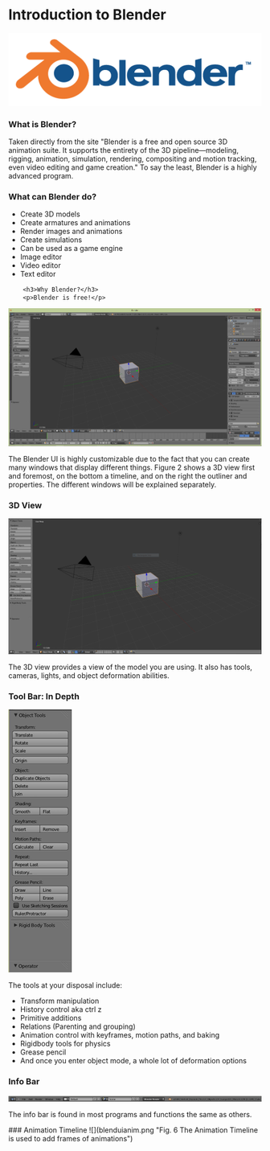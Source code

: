 # Introduction to Blender
![](blendlogo.png "Fig. 1 The Blender Logo")
<h3>What is Blender?</h3>
<p>Taken directly from the site "Blender is a free and open source 3D animation suite. It supports the entirety of the 3D pipeline—modeling, rigging, animation, simulation, rendering, compositing and motion tracking, even video editing and game creation." To say the least, Blender is a highly advanced program.<p> 
<h3>What can Blender do?</h3>
		<ul>
			<li>Create 3D models</li>
			<li>Create armatures and animations</li>
			<li>Render images and animations</li>
			<li>Create simulations</li>
			<li>Can be used as a game engine</li>
			<li>Image editor</li>
			<li>Video editor</li>
			<li>Text editor</li>
		</ul>
		
		<h3>Why Blender?</h3>
		<p>Blender is free!</p>
		
![](blendui.PNG "Fig. 2 The Blender interface can be quite confusing at first")

<p>The Blender UI is highly customizable due to the fact that you can create many windows that display different things. Figure 2 shows a 3D view first and foremost, on the bottom a timeline, and on the right the outliner and properties. The different windows will be explained separately.</p>

### 3D View
![](blendui3dview.png "Fig. 3 The 3D view is your main workspace")
<p>The 3D view provides a view of the model you are using. It also has tools, cameras, lights, and object deformation abilities.</p>

### Tool Bar: In Depth
![](blenduitools.png "Fig. 4 The tools given to you in Blender are expansive")
<p>The tools at your disposal include:</p>
<ul>
	<li>Transform manipulation</li>
	<li>History control aka ctrl z</li>
	<li>Primitive additions</li>
	<li>Relations (Parenting and grouping)</li>
	<li>Animation control with keyframes, motion paths, and baking</li>
	<li>Rigidbody tools for physics</li>
	<li>Grease pencil</li>
	<li>And once you enter object mode, a whole lot of deformation options</li>
</ul>
		
### Info Bar
![](blenduiinfo.png "Fig. 5 The info bar is used for File, Add, Render, Window, and Help")
<p>The info bar is found in most programs and functions the same as others.</p>
### Animation Timeline
![](blenduianim.png "Fig. 6 The Animation Timeline is used to add frames of animations")

		